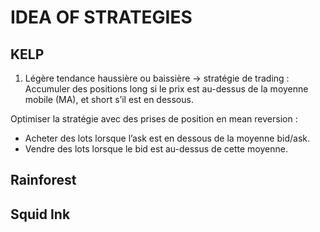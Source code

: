 # IDEA OF STRATEGIES

## KELP

1. Légère tendance haussière ou baissière → stratégie de trading :
Accumuler des positions long si le prix est au-dessus de la moyenne mobile (MA), et short s’il est en dessous.

Optimiser la stratégie avec des prises de position en mean reversion :

- Acheter des lots lorsque l’ask est en dessous de la moyenne bid/ask.
- Vendre des lots lorsque le bid est au-dessus de cette moyenne.

## Rainforest

## Squid Ink
